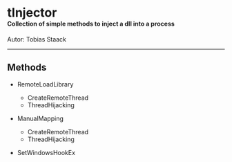 <span style="font-size:1em;">tInjector</span>
<br/>
<span style="font-size:0.5em;">Collection of simple methods to inject a dll into a process</span>
======

Autor: Tobias Staack

---

## Methods

- RemoteLoadLibrary
  - CreateRemoteThread
  - ThreadHijacking

- ManualMapping
  - CreateRemoteThread
  - ThreadHijacking
    
- SetWindowsHookEx
